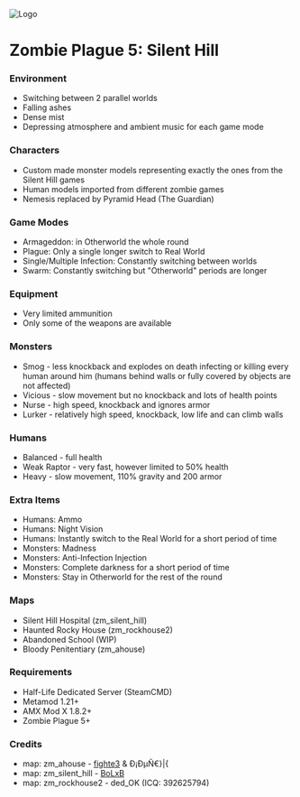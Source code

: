 ![Logo](https://1.bp.blogspot.com/-o0hEXzvB9WY/UI50JnAgtSI/AAAAAAAAALk/C-p1VVofD0c/s1600/dphclub.com_1203530122silent_hill_by_evilken26.jpg)
# Zombie Plague 5: Silent Hill #

### Environment ###
- Switching between 2 parallel worlds
- Falling ashes
- Dense mist
- Depressing atmosphere and ambient music for each game mode

### Characters ###
- Custom made monster models representing exactly the ones from the Silent Hill games
- Human models imported from different zombie games
- Nemesis replaced by Pyramid Head (The Guardian)

### Game Modes ###
- Armageddon: in Otherworld the whole round
- Plague: Only a single longer switch to Real World
- Single/Multiple Infection: Constantly switching between worlds
- Swarm: Constantly switching but "Otherworld" periods are longer

### Equipment ###
- Very limited ammunition
- Only some of the weapons are available

### Monsters ###
- Smog    - less knockback and explodes on death infecting or killing every human around him (humans behind walls or fully covered by objects are not affected)
- Vicious - slow movement but no knockback and lots of health points
- Nurse   - high speed, knockback and ignores armor
- Lurker  - relatively high speed, knockback, low life and can climb walls

### Humans ###
- Balanced    - full health
- Weak Raptor - very fast, however limited to 50% health
- Heavy       - slow movement, 110% gravity and 200 armor

### Extra Items ###
- Humans:   Ammo
- Humans:   Night Vision
- Humans:   Instantly switch to the Real World for a short period of time
- Monsters: Madness
- Monsters: Anti-Infection Injection
- Monsters: Complete darkness for a short period of time
- Monsters: Stay in Otherworld for the rest of the round

### Maps ###
- Silent Hill Hospital (zm_silent_hill)
- Haunted Rocky House (zm_rockhouse2)
- Abandoned School (WIP)
- Bloody Penitentiary (zm_ahouse)

### Requirements ###
- Half-Life Dedicated Server (SteamCMD)
- Metamod 1.21+
- AMX Mod X 1.8.2+
- Zombie Plague 5+

### Credits ###
- map: zm_ahouse      - [fighte3](http://cs.gamebanana.com/maps/156238) & Ð¡ÐµÑ€}|{
- map: zm_silent_hill - [BoLxB](http://cs.gamebanana.com/maps/140085)
- map: zm_rockhouse2  - ded_OK (ICQ: 392625794)